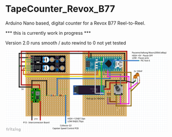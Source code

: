 # TapeCounter_Revox_B77
Arduino Nano based, digital counter for a Revox B77 Reel-to-Reel.

*** this is currently work in progress ***

Version 2.0 runs smooth / auto rewind to 0 not yet tested

[![TapeCounter_Revox_B77](https://github.com/3KUdelta/TapeCounter_Revox_B77/blob/main/images/TapeCounterB77.png)](https://github.com/3KUdelta/TapeCounter_Revox_B77)
